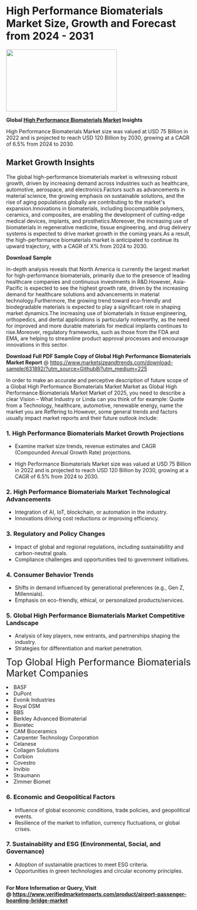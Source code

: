 <H1>High Performance Biomaterials Market Size, Growth and Forecast from 2024 - 2031</H1><img class="aligncenter size-medium wp-image-584254" src="https://thirdeyenews.in/wp-content/uploads/2024/09/Global-Market-Research-300x168.jpeg" alt="" width="300" height="168" /><p><strong>Global&nbsp;<a href="https://www.marketsizeandtrends.com/download-sample/631892/?utm_source=Github8j?utm_medium=225">High Performance Biomaterials Market</a> Insights</strong></p><p>High Performance Biomaterials Market size was valued at USD 75 Billion in 2022 and is projected to reach USD 120 Billion by 2030, growing at a CAGR of 6.5% from 2024 to 2030.</p><p><h2>Market Growth Insights</h2> <p>The global high-performance biomaterials market is witnessing robust growth, driven by increasing demand across industries such as healthcare, automotive, aerospace, and electronics.Factors such as advancements in material science, the growing emphasis on sustainable solutions, and the rise of aging populations globally are contributing to the market's expansion.Innovations in biomaterials, including biocompatible polymers, ceramics, and composites, are enabling the development of cutting-edge medical devices, implants, and prosthetics.Moreover, the increasing use of biomaterials in regenerative medicine, tissue engineering, and drug delivery systems is expected to drive market growth in the coming years.As a result, the high-performance biomaterials market is anticipated to continue its upward trajectory, with a CAGR of X% from 2024 to 2030.</p> <p><strong>Download Sample</strong></p> <p>In-depth analysis reveals that North America is currently the largest market for high-performance biomaterials, primarily due to the presence of leading healthcare companies and continuous investments in R&D.However, Asia-Pacific is expected to see the highest growth rate, driven by the increasing demand for healthcare solutions and advancements in material technology.Furthermore, the growing trend toward eco-friendly and biodegradable materials is expected to play a significant role in shaping market dynamics.The increasing use of biomaterials in tissue engineering, orthopedics, and dental applications is particularly noteworthy, as the need for improved and more durable materials for medical implants continues to rise.Moreover, regulatory frameworks, such as those from the FDA and EMA, are helping to streamline product approval processes and encourage innovations in this sector.<p><span class=""><strong>Download Full PDF Sample Copy of Global High Performance Biomaterials Market Report</strong> @ <a href="https://www.marketsizeandtrends.com/download-sample/631892/?utm_source=Github8j?utm_medium=225" target="_blank">https://www.marketsizeandtrends.com/download-sample/631892/?utm_source=Github8j?utm_medium=225</a></span></p><p>In order to make an accurate and perceptive description of future scope of a Global&nbsp;High Performance Biomaterials Market Market as Global&nbsp;High Performance Biomaterials Market Market of 2025, you need to describe a clear Vision &ndash; What Industry or Linda can you think of for example: Quote from a Technology, healthcare, automotive, renewable energy, name the market you are Reffering to.However, some general trends and factors usually impact market reports and their future outlook include:</p><h3>1.&nbsp;<strong>High Performance Biomaterials Market Growth Projections</strong></h3><ul><li>Examine market size trends, revenue estimates and CAGR (Compounded Annual Growth Rate) projections.</li><li><p>High Performance Biomaterials Market size was valued at USD 75 Billion in 2022 and is projected to reach USD 120 Billion by 2030, growing at a CAGR of 6.5% from 2024 to 2030.</p></li></ul><h3>2.&nbsp;<strong>High Performance Biomaterials Market Technological Advancements</strong></h3><ul><li>Integration of AI, IoT, blockchain, or automation in the industry.</li><li>Innovations driving cost reductions or improving efficiency.</li></ul><h3>3.&nbsp;<strong>Regulatory and Policy Changes</strong></h3><ul><li>Impact of global and regional regulations, including sustainability and carbon-neutral goals.</li><li>Compliance challenges and opportunities tied to government initiatives.</li></ul><h3>4.&nbsp;<strong>Consumer Behavior Trends</strong></h3><ul><li>Shifts in demand influenced by generational preferences (e.g., Gen Z, Millennials).</li><li>Emphasis on eco-friendly, ethical, or personalized products/services.</li></ul><h3>5.&nbsp;<strong>Global High Performance Biomaterials Market Competitive Landscape</strong></h3><ul><li>Analysis of key players, new entrants, and partnerships shaping the industry.</li><li>Strategies for differentiation and market penetration.</li></ul><p data-pm-slice="1 1 []"><span style="color: inherit; font-family: inherit; font-size: 25px;">Top Global High Performance Biomaterials Market Companies</span></p><div class="" data-test-id=""><p><li>BASF</li><li> DuPont</li><li> Evonik Industries</li><li> Royal DSM</li><li> BBS</li><li> Berkley Advanced Biomaterial</li><li> Bioretec</li><li> CAM Bioceramics</li><li> Carpenter Technology Corporation</li><li> Celanese</li><li> Collagen Solutions</li><li> Corbion</li><li> Covestro</li><li> Invibio</li><li> Straumann</li><li> Zimmer Biomet</li></p></div><h3>6.&nbsp;<strong>Economic and Geopolitical Factors</strong></h3><ul><li>Influence of global economic conditions, trade policies, and geopolitical events.</li><li>Resilience of the market to inflation, currency fluctuations, or global crises.</li></ul><h3>7.&nbsp;<strong>Sustainability and ESG (Environmental, Social, and Governance)</strong></h3><ul><li>Adoption of sustainable practices to meet ESG criteria.</li><li>Opportunities in green technologies and circular economy principles.</li></ul><h2><strong style="font-size: 14px;">For More Information or Query, Visit @&nbsp;</strong><a style="background-color: #ffffff; font-size: 14px;" href="https://www.marketsizeandtrends.com/report/high-performance-biomaterials-market/" target="_blank">https://www.verifiedmarketreports.com/product/airport-passenger-boarding-bridge-market</a></h2>